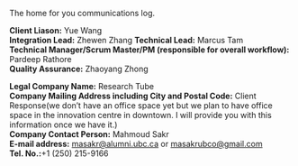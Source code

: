 The home for you communications log. 


**Client Liason:** Yue Wang      
**Integration Lead:** Zhewen Zhang
**Technical Lead:** Marcus Tam    
**Technical Manager/Scrum Master/PM (responsible for overall workflow):** Pardeep Rathore     
**Quality Assurance:** Zhaoyang Zhong

**Legal Company Name:** Research Tube     
**Company Mailing Address including City and Postal Code:** Client Response(we don’t have an office space yet but we plan to have office space in the innovation centre in downtown. I will provide you with this information once we have it.)   
**Company Contact Person:** Mahmoud Sakr         
**E-mail address:** masakr@alumni.ubc.ca or masakrubco@gmail.com    
**Tel. No.:**+1 (250) 215-9166

